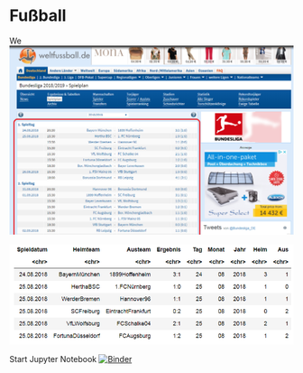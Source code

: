 # Fußball

We 
![picture of the source webpage](pictures/target_webpage.png?raw=true "Input")

![picture of final output](pictures/final_output.PNG?raw=true "Output")

Start Jupyter Notebook [![Binder](https://mybinder.org/badge_logo.svg)](https://mybinder.org/v2/gh/r-Files/Fussball/master)
